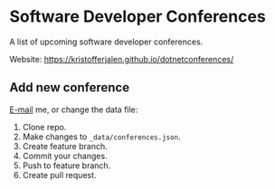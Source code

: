 # Software Developer Conferences
A list of upcoming software developer conferences.

Website: https://kristofferjalen.github.io/dotnetconferences/

## Add new conference

[E-mail](mailto:kristoffer.jalen@gmail.com) me, or change the data file: 

1. Clone repo.
2. Make changes to `_data/conferences.json`.
3. Create feature branch.
4. Commit your changes.
5. Push to feature branch.
6. Create pull request.
